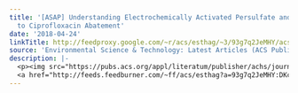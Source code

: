 ```yaml
---
title: '[ASAP] Understanding Electrochemically Activated Persulfate and Its Application
  to Ciprofloxacin Abatement'
date: '2018-04-24'
linkTitle: http://feedproxy.google.com/~r/acs/esthag/~3/93g7q2JeMHY/acs.est.8b00015
source: 'Environmental Science & Technology: Latest Articles (ACS Publications)'
description: |-
  <p><img src="https://pubs.acs.org/appl/literatum/publisher/achs/journals/content/esthag/0/esthag.ahead-of-print/acs.est.8b00015/20180424/images/medium/es-2018-00015z_0005.gif" alt="TOC Graphic"/></p><div><cite>Environmental Science & Technology</cite></div><div>DOI: 10.1021/acs.est.8b00015</div><div class="feedflare">
  <a href="http://feeds.feedburner.com/~ff/acs/esthag?a=93g7q2JeMHY:DKc8wR9MHNg:yIl2AUoC8zA"><img src="http://feeds.feedburner.com/~ff/acs/esthag?d=yIl2AUoC8zA" border="0"></img></a>
---
```

